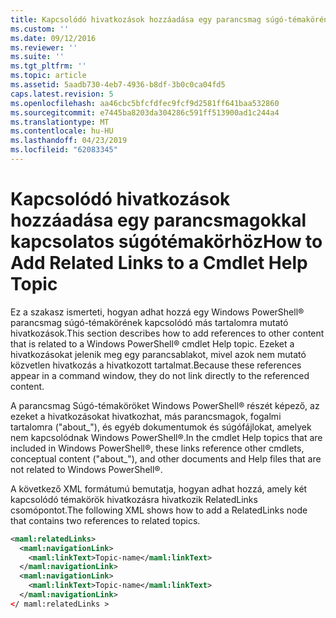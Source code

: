 ```yaml
---
title: Kapcsolódó hivatkozások hozzáadása egy parancsmag súgó-témakörének |} A Microsoft Docs
ms.custom: ''
ms.date: 09/12/2016
ms.reviewer: ''
ms.suite: ''
ms.tgt_pltfrm: ''
ms.topic: article
ms.assetid: 5aadb730-4eb7-4936-b8df-3b0c0ca04fd5
caps.latest.revision: 5
ms.openlocfilehash: aa46cbc5bfcfdfec9fcf9d2581ff641baa532860
ms.sourcegitcommit: e7445ba8203da304286c591ff513900ad1c244a4
ms.translationtype: MT
ms.contentlocale: hu-HU
ms.lasthandoff: 04/23/2019
ms.locfileid: "62083345"
---
```

# <a name="how-to-add-related-links-to-a-cmdlet-help-topic"></a><span data-ttu-id="145ad-102">Kapcsolódó hivatkozások hozzáadása egy parancsmagokkal kapcsolatos súgótémakörhöz</span><span class="sxs-lookup"><span data-stu-id="145ad-102">How to Add Related Links to a Cmdlet Help Topic</span></span>

<span data-ttu-id="145ad-103">Ez a szakasz ismerteti, hogyan adhat hozzá egy Windows PowerShell® parancsmag súgó-témakörének kapcsolódó más tartalomra mutató hivatkozások.</span><span class="sxs-lookup"><span data-stu-id="145ad-103">This section describes how to add references to other content that is related to a Windows PowerShell® cmdlet Help topic.</span></span> <span data-ttu-id="145ad-104">Ezeket a hivatkozásokat jelenik meg egy parancsablakot, mivel azok nem mutató közvetlen hivatkozás a hivatkozott tartalmat.</span><span class="sxs-lookup"><span data-stu-id="145ad-104">Because these references appear in a command window, they do not link directly to the referenced content.</span></span>

<span data-ttu-id="145ad-105">A parancsmag Súgó-témaköröket Windows PowerShell® részét képező, az ezeket a hivatkozásokat hivatkozhat, más parancsmagok, fogalmi tartalomra ("about_"), és egyéb dokumentumok és súgófájlokat, amelyek nem kapcsolódnak Windows PowerShell®.</span><span class="sxs-lookup"><span data-stu-id="145ad-105">In the cmdlet Help topics that are included in Windows PowerShell®, these links reference other cmdlets, conceptual content ("about_"), and other documents and Help files that are not related to Windows PowerShell®.</span></span>

<span data-ttu-id="145ad-106">A következő XML formátumú bemutatja, hogyan adhat hozzá, amely két kapcsolódó témakörök hivatkozásra hivatkozik RelatedLinks csomópontot.</span><span class="sxs-lookup"><span data-stu-id="145ad-106">The following XML shows how to add a RelatedLinks node that contains two references to related topics.</span></span>

```xml
<maml:relatedLinks>
  <maml:navigationLink>
    <maml:linkText>Topic-name</maml:linkText>
  </maml:navigationLink>
  <maml:navigationLink>
    <maml:linkText>Topic-name</maml:linkText>
  </maml:navigationLink>
</ maml:relatedLinks >
```



